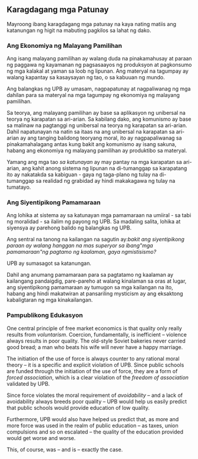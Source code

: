 ## Karagdagang mga Patunay

Mayroong ibang karagdagang mga patunay na kaya nating matiis ang katanungan ng higit na mabuting pagkilos sa lahat ng dako.

### Ang Ekonomiya ng Malayang Pamilihan

Ang isang malayang pamilihan ay walang duda na pinakamahusay at paraan ng paggawa ng kayamanan ng pagsasaayos ng produksyon at pagkonsumo ng mga kalakal at yaman sa loob ng lipunan. Ang materyal na tagumpay ay walang kapantay sa kasaysayan ng tao, o sa kabuuan ng mundo.

Ang balangkas ng UPB ay umasam, nagpapatunay at nagpaliwanag ng mga dahilan para sa materyal na mga tagumpay ng ekonomiya ng malayang pamilihan.

Sa teorya, ang malayang pamilihan ay base sa aplikasyon ng unibersal na teorya ng karapatan sa ari-arian. Sa kabilang dako, ang komunismo ay base sa malinaw na pagtanggi ng unibersal na teorya ng karapatan sa ari-arian. Dahil napatunayan na natin sa itaas na ang unibersal na karapatan sa ari-arian ay ang tanging balidong teoryang moral, ito ay nagpapaliwanag sa pinakamahalagang antas kung bakit ang komunismo ay isang sakuna, habang ang ekonomiya ng malayang pamilihan ay produktibo sa materyal.

Yamang ang mga tao *sa katunayan* ay may pantay na mga karapatan sa ari-arian, ang kahit anong sistema ng lipunan na di-tumanggap sa karapatang ito ay nakatakda sa kabiguan - gaya ng taga-plano ng tulay na di-tumanggap sa realidad ng grabidad ay hindi makakagawa ng tulay na tumatayo.

### Ang Siyentipikong Pamamaraan

Ang lohika at sistema ay sa katunayan mga pamamaraan na umiiral - sa tabi ng moralidad - sa ilalim ng payong ng UPB. Sa madaling salita, lohika at siyensya ay parehong balido ng balangkas ng UPB.

Ang sentral na tanong na kailangan na sagutin ay:*bakit ang siyentipikong paraan ay walang hanggan na mas superyor sa ibang"mga pamamaraan"ng pagtamo ng kaalaman, gaya ngmistisismo?*

UPB ay sumasagot sa katanungan.

Dahil ang anumang pamamaraan para sa pagtatamo ng kaalaman ay kailangang pandaigdig, pare-pareho at walang kinalaman sa oras at lugar, ang siyentipikong pamamaraan ay tumugon sa mga kailangan na ito, habang ang hindi makatwiran at pansariling mysticism ay ang eksaktong kabaligtaran ng mga kinakailangan.

### Pampublikong Edukasyon

One central principle of free market economics is that quality only really results from *voluntarism*. Coercion, fundamentally, is inefficient – violence always results in poor quality. The old-style Soviet bakeries never carried good bread; a man who beats his wife will never have a happy marriage.

The initiation of the use of force is always counter to any rational moral theory – it is a specific and explicit violation of UPB. Since public schools are funded through the initiation of the use of force, they are a form of *forced association*, which is a clear violation of the *freedom of association* validated by UPB.

Since force violates the moral requirement of *avoidability* – and a lack of avoidability always breeds poor quality – UPB would help us easily predict that public schools would provide education of low quality.

Furthermore, UPB would also have helped us predict that, as more and more force was used in the realm of public education – as taxes, union compulsions and so on escalated – the quality of the education provided would get worse and worse.

This, of course, was – and is – exactly the case.